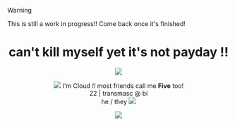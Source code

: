 > [!WARNING]
> This is still a work in progress!! Come back once it's finished!

<h1 align="center">can't kill myself yet it's not payday !!</h2>
<p align="center"><img src="https://svndeco.carrd.co/assets/images/gallery03/d8ac4827_original.gif?v=1a19e83b"/></p>
<div align="center"><img src="https://svndeco.carrd.co/assets/images/gallery06/51921327_original.png?v=1a19e83b"/> I'm Cloud <i>!!</i> most friends call me <b>Five</b> too!
<div align="center">22 | transmasc @ bi</div>
<div align="center">he / they <img src="https://svndeco.carrd.co/assets/images/gallery06/336a4124_original.png?v=1a19e83b"/></div>

  
<p align="center"><img src="https://64.media.tumblr.com/2418dbb83f2a521dc63cad9d4aa07982/71cdccc4b8df8c16-5e/s1280x1920/6c910d3c5872e29612cc8259747dc7db8e608dae.pnj"/></p>
